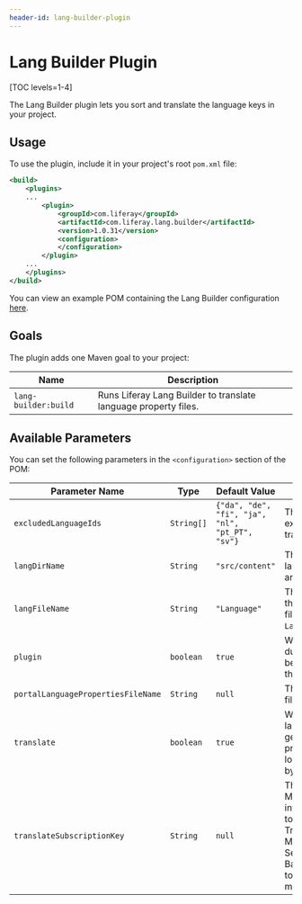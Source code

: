 ```yaml
---
header-id: lang-builder-plugin
---
```


# Lang Builder Plugin

[TOC levels=1-4]

The Lang Builder plugin lets you sort and translate the language keys in your
project.

## Usage

To use the plugin, include it in your project's root `pom.xml` file:

```xml
<build>
    <plugins>
    ...
        <plugin>
            <groupId>com.liferay</groupId>
            <artifactId>com.liferay.lang.builder</artifactId>
            <version>1.0.31</version>
            <configuration>
            </configuration>
        </plugin>
    ...
    </plugins>
</build>
```

You can view an example POM containing the Lang Builder configuration
[here](https://github.com/liferay/liferay-portal/blob/master/modules/util/lang-builder/samples/pom.xml).

## Goals

The plugin adds one Maven goal to your project:

Name | Description
---- | -----------
`lang-builder:build` | Runs Liferay Lang Builder to translate language property files.

## Available Parameters

You can set the following parameters in the `<configuration>` section of the
POM:

Parameter Name | Type | Default Value | Description
------------- | ---- | ------------- | -----------
`excludedLanguageIds` | `String[]` | `{"da", "de", "fi", "ja", "nl", "pt_PT", "sv"}` | The language IDs to exclude in the automatic translation.
`langDirName` | `String` | `"src/content"` | The directory where the language properties files are saved.
`langFileName` | `String` | `"Language"` | The file name prefix of the language properties files (e.g., `Language_it.properties`).
`plugin` | `boolean` | `true` | Whether to check for duplicate language keys between the project and the portal.
`portalLanguagePropertiesFileName` | `String` | `null` | The `Language.properties` file of the portal.
`translate` | `boolean` | `true` | Whether to translate the language keys and generate a language properties file for each locale that's supported by @product@.
`translateSubscriptionKey` | `String` | `null` | The subscription key for Microsoft Translation integration. Subscription to the Translator Text Translation API on Microsoft Cognitive Services is required. Basic subscriptions, up to 2 million characters a month, are free.
